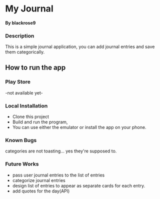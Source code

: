 # My Journal
#### By blackrose9

### Description
This is a simple journal application, you can add journal entries and save them categorically.

## How to run the app
### Play Store
-not available yet-

### Local Installation
- Clone this project 
- Build and run the program, 
- You can use either the emulator or install the app on your phone.

### Known Bugs
categories are not toasting... yes they're supposed to.

### Future Works
* pass user journal entries to the list of entries
* categorize journal entries
* design list of entries to appear as separate cards for each entry.
* add quotes for the day(API)